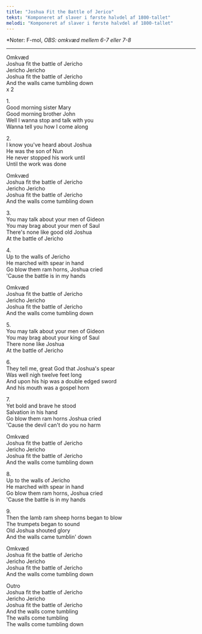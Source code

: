 ```yaml
---
title: "Joshua Fit the Battle of Jerico"
tekst: "Komponeret af slaver i første halvdel af 1800-tallet"
melodi: "Komponeret af slaver i første halvdel af 1800-tallet"
---
```

*Noter: F-mol, *OBS: omkvæd mellem 6-7 eller 7-8* <br>

***

Omkvæd<br>
Joshua fit the battle of Jericho<br>
Jericho Jericho<br>
Joshua fit the battle of Jericho<br>
And the walls came tumbling down<br>
x 2<br>

1\.\
Good morning sister Mary<br>
Good morning brother John<br>
Well I wanna stop and talk with you<br>
Wanna tell you how I come along<br>

2\.\
I know you've heard about Joshua<br>
He was the son of Nun<br>
He never stopped his work until<br>
Until the work was done<br>

Omkvæd<br>
Joshua fit the battle of Jericho<br>
Jericho Jericho<br>
Joshua fit the battle of Jericho<br>
And the walls come tumbling down<br>

3\.\
You may talk about your men of Gideon<br>
You may brag about your men of Saul<br>
There's none like good old Joshua<br>
At the battle of Jericho<br>

4\.\
Up to the walls of Jericho<br>
He marched with spear in hand<br>
Go blow them ram horns, Joshua cried<br>
'Cause the battle is in my hands<br>

Omkvæd<br>
Joshua fit the battle of Jericho<br>
Jericho Jericho<br>
Joshua fit the battle of Jericho<br>
And the walls come tumbling down<br>

5\.\
You may talk about your men of Gideon<br>
You may brag about your king of Saul<br>
There none like Joshua<br>
At the battle of Jericho<br>

6\.\
They tell me, great God that Joshua's spear<br>
Was well nigh twelve feet long<br>
And upon his hip was a double edged sword<br>
And his mouth was a gospel horn<br>

7\.\
Yet bold and brave he stood<br>
Salvation in his hand<br>
Go blow them ram horns Joshua cried<br>
'Cause the devil can't do you no harm<br>

Omkvæd<br>
Joshua fit the battle of Jericho<br>
Jericho Jericho<br>
Joshua fit the battle of Jericho<br>
And the walls come tumbling down<br>

8\.\
Up to the walls of Jericho<br>
He marched with spear in hand<br>
Go blow them ram horns, Joshua cried<br>
'Cause the battle is in my hands<br>

9\.\
Then the lamb ram sheep horns began to blow<br>
The trumpets began to sound<br>
Old Joshua shouted glory<br>
And the walls came tumblin' down<br>

Omkvæd<br>
Joshua fit the battle of Jericho<br>
Jericho Jericho<br>
Joshua fit the battle of Jericho<br>
And the walls come tumbling down<br>

Outro<br>
Joshua fit the battle of Jericho<br>
Jericho Jericho<br>
Joshua fit the battle of Jericho<br>
And the walls come tumbling<br>
The walls come tumbling<br>
The walls come tumbling down<br>
